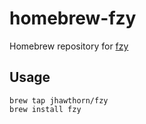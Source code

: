 homebrew-fzy
============

Homebrew repository for [fzy](https://github.com/jhawthorn/fzy)

Usage
-----

    brew tap jhawthorn/fzy
    brew install fzy
